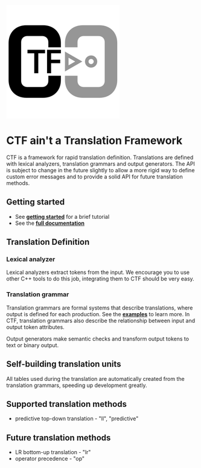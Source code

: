 ![ctf logo](media/ctf-logo-medium.png)

# CTF ain't a Translation Framework

CTF is a framework for rapid translation definition. Translations are defined with lexical analyzers, translation grammars and output generators. The API is subject to change in the future slightly to allow a more rigid way to define custom error messages and to provide a solid API for future translation methods.

## Getting started

* See **[getting started](doc/getting_started.md)** for a brief tutorial
* See the **[full documentation](http://www.stud.fit.vutbr.cz/~xvitra00/ctf/)**

## Translation Definition
### Lexical analyzer
Lexical analyzers extract tokens from the input. We encourage you to use other C++ tools to do this job, integrating them to CTF should be very easy.

### Translation grammar
Translation grammars are formal systems that describe translations, where output is defined for each production. See the **[examples](doc/translation_grammars.md)** to learn more. In CTF, translation grammars also describe the relationship between input and output token attributes.

Output generators make semantic checks and transform output tokens to text or binary output.

## Self-building translation units

All tables used during the translation are automatically created from the translation grammars,
speeding up development greatly.

## Supported translation methods

* predictive top-down translation - "ll", "predictive"

## Future translation methods

* LR bottom-up translation - "lr"
* operator precedence - "op"
